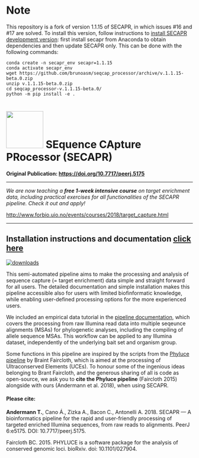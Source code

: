 # Note

This repository is a fork of version 1.1.15 of SECAPR, in which issues #16 and #17 are solved. 
To install this version, follow instructions to [install SECAPR development version](https://htmlpreview.github.io/?https://github.com/AntonelliLab/seqcap_processor/blob/master/docs/documentation/main_doc.html#5.-Install-SECAPR-development-version): first install secapr from Anaconda to obtain dependencies and then update SECAPR only. This can be done with the following commands:

```
conda create -n secapr_env secapr=1.1.15
conda activate secapr_env 
wget https://github.com/brunoasm/seqcap_processor/archive/v.1.1.15-beta.0.zip
unzip v.1.1.15-beta.0.zip
cd seqcap_processor-v.1.1.15-beta.0/
python -m pip install -e .
```

# <img src="images/secapr_logo.png" width="100"> SEquence CApture PRocessor (SECAPR)

**Original Publication: https://doi.org/10.7717/peerj.5175**

___

*We are now teaching a **free 1-week intensive course** on target enrichment data, including practical exercises for all functionalities of the SECAPR pipeline. Check it out and apply!*

http://www.forbio.uio.no/events/courses/2018/target_capture.html

___

## Installation instructions and documentation [click here](./documentation.ipynb)

[![downloads](https://anaconda.org/bioconda/secapr/badges/downloads.svg)](http://bioconda.github.io/recipes/secapr/README.html)


This semi-automated pipeline aims to make the processing and analysis of sequence capture (= target enrichment) data simple and straight forward for all users. The detailed documentation and simple installation makes this pipeline accessible also for users with limited biofinformatic knowledge, while enabling user-defined processing options for the more experienced users.

We included an empirical data tutorial in the [pipeline documentation](./documentation.ipynb), which covers the processing from raw Illumina read data into multiple seqeunce alignments (MSAs) for phylogenetic analyses, including the compiling of allele sequence MSAs. This workflow can be applied to any Illumina dataset, independently of the underlying bait set and organism group.

Some functions in this pipeline are inspired by the scripts from the [Phyluce pipeline](https://github.com/faircloth-lab/phyluce) by Braint Faircloth, which is aimed at the processing of Ultraconserved Elements (UCEs). To honour some of the ingenious ideas belonging to Brant Faircloth, and the generous sharing of all is code as open-source, we ask you to **cite the Phyluce pipeline** (Faircloth 2015) alongside with ours (Andermann et al. 2018), when using SECAPR.  

#### Please cite:

**Andermann T.**, Cano Á., Zizka A., Bacon C., Antonelli A. 2018. SECAPR — A bioinformatics pipeline for the rapid and user-friendly processing of targeted enriched Illumina sequences, from raw reads to alignments. PeerJ 6:e5175. DOI: 10.7717/peerj.5175.

Faircloth BC. 2015. PHYLUCE is a software package for the analysis of conserved genomic loci. bioRxiv. doi: 10.1101/027904.
